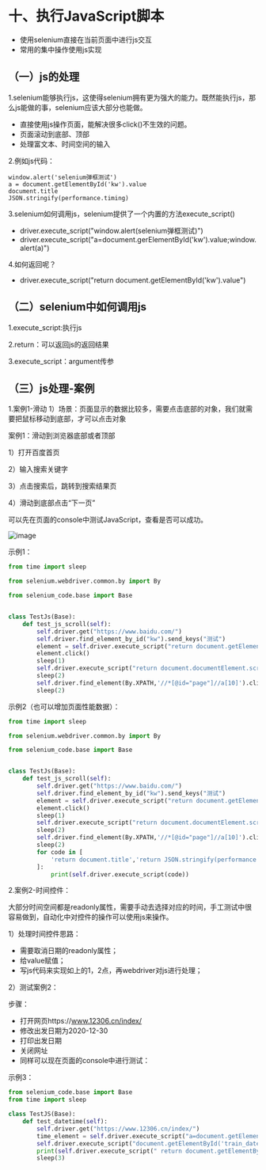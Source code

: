 # 十、执行JavaScript脚本
- 使用selenium直接在当前页面中进行js交互
- 常用的集中操作使用js实现

## （一）js的处理
1.selenium能够执行js，这使得selenium拥有更为强大的能力。既然能执行js，那么js能做的事，selenium应该大部分也能做。
- 直接使用js操作页面，能解决很多click()不生效的问题。
- 页面滚动到底部、顶部
- 处理富文本、时间空间的输入

2.例如js代码：
```
window.alert('selenium弹框测试')
a = document.getElementById('kw').value
document.title
JSON.stringify(performance.timing)
```

3.selenium如何调用js，selenium提供了一个内置的方法execute_script()
- driver.execute_script("window.alert(selenium弹框测试)")
- driver.execute_script("a=document.gerElementById('kw').value;window.alert(a)")

4.如何返回呢？
- driver.execute_script("return  document.getElementById('kw').value")

## （二）selenium中如何调用js
1.execute_script:执行js

2.return：可以返回js的返回结果

3.execute_script：argument传参

## （三）js处理-案例
1.案例1-滑动
1）场景：页面显示的数据比较多，需要点击底部的对象，我们就需要把鼠标移动到底部，才可以点击对象

案例1：滑动到浏览器底部或者顶部

1）打开百度首页

2）输入搜索关键字

3）点击搜索后，跳转到搜索结果页

4）滑动到底部点击“下一页”

可以先在页面的console中测试JavaScript，查看是否可以成功。

![image](A931B0A1277A45689A7A83147A97737A)

示例1：
```python
from time import sleep

from selenium.webdriver.common.by import By

from selenium_code.base import Base


class TestJs(Base):
    def test_js_scroll(self):
        self.driver.get("https://www.baidu.com/")
        self.driver.find_element_by_id("kw").send_keys("测试")
        element = self.driver.execute_script("return document.getElementById('su')")
        element.click()
        sleep(1)
        self.driver.execute_script("return document.documentElement.scrollTop=10000")
        sleep(2)
        self.driver.find_element(By.XPATH,'//*[@id="page"]//a[10]').click()
        sleep(2)
```

示例2（也可以增加页面性能数据）：
```python
from time import sleep

from selenium.webdriver.common.by import By

from selenium_code.base import Base


class TestJs(Base):
    def test_js_scroll(self):
        self.driver.get("https://www.baidu.com/")
        self.driver.find_element_by_id("kw").send_keys("测试")
        element = self.driver.execute_script("return document.getElementById('su')")
        element.click()
        sleep(1)
        self.driver.execute_script("return document.documentElement.scrollTop=10000")
        sleep(2)
        self.driver.find_element(By.XPATH,'//*[@id="page"]//a[10]').click()
        sleep(2)
        for code in [
            'return document.title','return JSON.stringify(performance.timing)'
        ]:
            print(self.driver.execute_script(code))
```

2.案例2-时间控件：

大部分时间空间都是readonly属性，需要手动去选择对应的时间，手工测试中很容易做到，自动化中对控件的操作可以使用js来操作。

1）处理时间控件思路：
- 需要取消日期的readonly属性；
- 给value赋值；
- 写js代码来实现如上的1，2点，再webdriver对js进行处理；

2）测试案例2：

步骤：
- 打开网页https://www.12306.cn/index/
- 修改出发日期为2020-12-30
- 打印出发日期
- 关闭网址
- 同样可以现在页面的console中进行测试：

示例3：
```python
from selenium_code.base import Base
from time import sleep

class TestJS(Base):
    def test_datetime(self):
        self.driver.get("https://www.12306.cn/index/")
        time_element = self.driver.execute_script("a=document.getElementById('train_date');a.removeAttribute('readonly')")
        self.driver.execute_script("document.getElementById('train_date').value='2020-12-30'")
        print(self.driver.execute_script(" return document.getElementById('train_date').value"))
        sleep(3)
```
